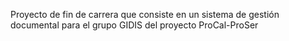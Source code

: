 Proyecto de fin de carrera que consiste en un sistema de gestión documental para el grupo GIDIS del proyecto ProCal-ProSer